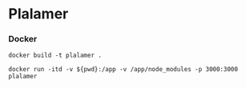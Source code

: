 # Plalamer

### Docker

```
docker build -t plalamer .
```  
```
docker run -itd -v ${pwd}:/app -v /app/node_modules -p 3000:3000 plalamer
```
